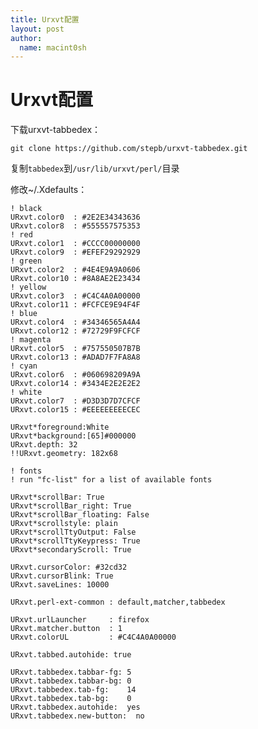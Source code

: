 ```yaml
---
title: Urxvt配置 
layout: post
author:
  name: macint0sh
---
```

# Urxvt配置

下载urxvt-tabbedex：

`git clone https://github.com/stepb/urxvt-tabbedex.git`

复制`tabbedex`到`/usr/lib/urxvt/perl/`目录

修改~/.Xdefaults：

    ! black
    URxvt.color0  : #2E2E34343636
    URxvt.color8  : #555557575353
    ! red
    URxvt.color1  : #CCCC00000000
    URxvt.color9  : #EFEF29292929
    ! green
    URxvt.color2  : #4E4E9A9A0606
    URxvt.color10 : #8A8AE2E23434
    ! yellow
    URxvt.color3  : #C4C4A0A00000
    URxvt.color11 : #FCFCE9E94F4F
    ! blue
    URxvt.color4  : #34346565A4A4
    URxvt.color12 : #72729F9FCFCF
    ! magenta
    URxvt.color5  : #757550507B7B
    URxvt.color13 : #ADAD7F7FA8A8
    ! cyan
    URxvt.color6  : #060698209A9A
    URxvt.color14 : #3434E2E2E2E2
    ! white
    URxvt.color7  : #D3D3D7D7CFCF
    URxvt.color15 : #EEEEEEEEECEC
    
    URxvt*foreground:White
    URxvt*background:[65]#000000
    URxvt.depth: 32
    !!URxvt.geometry: 182x68
     
    ! fonts
    ! run "fc-list" for a list of available fonts
     
    URxvt*scrollBar: True
    URxvt*scrollBar_right: True
    URxvt*scrollBar_floating: False
    URxvt*scrollstyle: plain
    URxvt*scrollTtyOutput: False
    URxvt*scrollTtyKeypress: True
    URxvt*secondaryScroll: True

    URxvt.cursorColor: #32cd32
    URxvt.cursorBlink: True
    URxvt.saveLines: 10000

    URxvt.perl-ext-common : default,matcher,tabbedex
     
    URxvt.urlLauncher     : firefox
    URxvt.matcher.button  : 1
    URxvt.colorUL         : #C4C4A0A00000
     
    URxvt.tabbed.autohide: true

    URxvt.tabbedex.tabbar-fg: 5
    URxvt.tabbedex.tabbar-bg: 0
    URxvt.tabbedex.tab-fg:    14
    URxvt.tabbedex.tab-bg:    0
    URxvt.tabbedex.autohide:  yes
    URxvt.tabbedex.new-button:  no

